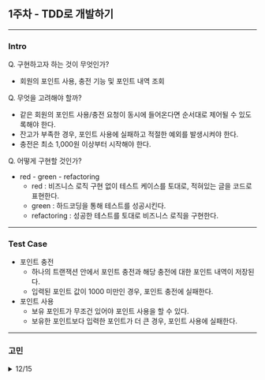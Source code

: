 ## 1주차 - TDD로 개발하기

---

### Intro
Q. 구현하고자 하는 것이 무엇인가?
- 회원의 포인트 사용, 충전 기능 및 포인트 내역 조회

Q. 무엇을 고려해야 할까?
- 같은 회원의 포인트 사용/충전 요청이 동시에 들어온다면 순서대로 제어될 수 있도록해야 한다.
- 잔고가 부족한 경우, 포인트 사용에 실패하고 적절한 예외를 발생시켜야 한다.
- 충전은 최소 1,000원 이상부터 시작해야 한다.

Q. 어떻게 구현할 것인가?
- red - green - refactoring
    - red : 비즈니스 로직 구현 없이 테스트 케이스를 토대로, 적혀있는 글을 코드로 표현한다.
    - green : 하드코딩을 통해 테스트를 성공시킨다.
    - refactoring : 성공한 테스트를 토대로 비즈니스 로직을 구현한다.
---
### Test Case
- 포인트 충전
    - 하나의 트랜잭션 안에서 포인트 충전과 해당 충전에 대한 포인트 내역이 저장된다.
    - 입력된 포인트 값이 1000 미만인 경우, 포인트 충전에 실패한다.
- 포인트 사용
    - 보유 포인트가 무조건 있어야 포인트 사용을 할 수 있다.
    - 보유한 포인트보다 입력한 포인트가 더 큰 경우, 포인트 사용에 실패한다.
---
### 고민
<details>
<summary>12/15</summary>
<div markdown="1">

Q. 포인트 사용/충전과 포인트 내역 저장은 하나의 트랜잭션에서 실행되어야 한다. 예외가 발생한 경우 어떻게 롤백할 수 있을까?
- 과제에서는 DB 기술을 사용하지 않고 자바로 구현되어 있다.
- 프레임워크에서 제공하는 @Transactional을 사용할 수 없는 상황이다.

Q. 단위 테스트와 통합 테스트 경계
- **단위 테스트와 통합 테스트의 기준**을 잘 모르겠음.
  - 단위 테스트 - 작은 단위의 메서드, 기능
  - 통합 테스트 - 관련 기능에 대한 레이어 테스트
- 내가 생각하는 단위 테스트란 특정 메서드가 외부 의존성이 어떤 상태든 상관없이 순수하게 동작해야 하는 것.
  - 그렇기 때문에 외부 의존성을 mocking 해야 한다고 생각한다.
  - mocking 하게 되면 내가 외부 의존성 코드를 제어할 수 있으니까.

Q. 비즈니스 로직이 잘못되어도 Mock으로 인해 정해진 값을 사용하기 때문에 테스트는 성공한다. 이걸 테스트라 할 수 있을까?
```java
// 비즈니스 로직이 제대로 동작했는지 알 수 없다.
@DisplayName("망한 테스트")
@Test
void shit_test() {
    // given
    long userId = 1L;
    long amount = 1000L;

    UserPoint mockUserPoint = new UserPoint(userId, 5000L, System.currentTimeMillis());
    PointService pointService = mock(PointService.class);
    when(pointService.chargePoint(userId, amount)).thenReturn(new UserPoint(userId, 6000L, System.currentTimeMillis()));

    // when
    UserPoint chargedPoint = pointService.chargePoint(userId, amount);

    // then
    assertThat(chargedPoint.id()).isEqualTo(userId);
    assertThat(chargedPoint.point()).isEqualTo(mockUserPoint.point() + amount);
}
```
- Mock을 사용해서 테스트 한다면, 어떻게 작성해야 비즈니스 로직을 검증하는 진짜 테스트가 될까?

Q. 포인트 사용 및 충전 후, 해당 건에 대한 포인트 내역이 저장되어야 하는데, 테스트를 작성할 때 포인트 내역 저장을 어떻게 검증해야할까?
- 총 2개의 주제가 한 메서드에서 테스트가 되는건데 그렇게 작성하는 게 맞나…?
- 한 테스트 메서드 안에서 사용 및 충전 검증 로직 뒤에, 포인트 내역 조회 메서드를 통해 해당 건이 저장되었는지 테스트한다. → DynamicTest를 사용해보면 될까?
- 포인트 내역 조회 테스트 메서드를 만들어 호출하도록 한다. → 기존 포인트 내역 조회 테스트와 호환되게 만들어야 한다.  
</div>
</details>